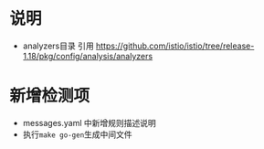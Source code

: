 # 说明
- analyzers目录 引用 https://github.com/istio/istio/tree/release-1.18/pkg/config/analysis/analyzers

# 新增检测项
- messages.yaml 中新增规则描述说明
- 执行`make go-gen`生成中间文件